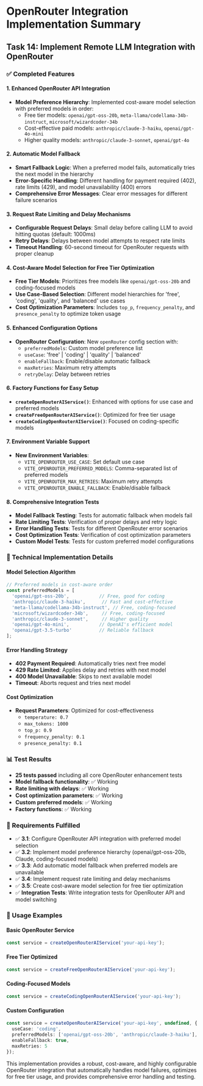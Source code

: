 # OpenRouter Integration Implementation Summary

## Task 14: Implement Remote LLM Integration with OpenRouter

### ✅ Completed Features

#### 1. Enhanced OpenRouter API Integration
- **Model Preference Hierarchy**: Implemented cost-aware model selection with preferred models in order:
  - Free tier models: `openai/gpt-oss-20b`, `meta-llama/codellama-34b-instruct`, `microsoft/wizardcoder-34b`
  - Cost-effective paid models: `anthropic/claude-3-haiku`, `openai/gpt-4o-mini`
  - Higher quality models: `anthropic/claude-3-sonnet`, `openai/gpt-4o`

#### 2. Automatic Model Fallback
- **Smart Fallback Logic**: When a preferred model fails, automatically tries the next model in the hierarchy
- **Error-Specific Handling**: Different handling for payment required (402), rate limits (429), and model unavailability (400) errors
- **Comprehensive Error Messages**: Clear error messages for different failure scenarios

#### 3. Request Rate Limiting and Delay Mechanisms
- **Configurable Request Delays**: Small delay before calling LLM to avoid hitting quotas (default: 1000ms)
- **Retry Delays**: Delays between model attempts to respect rate limits
- **Timeout Handling**: 60-second timeout for OpenRouter requests with proper cleanup

#### 4. Cost-Aware Model Selection for Free Tier Optimization
- **Free Tier Models**: Prioritizes free models like `openai/gpt-oss-20b` and coding-focused models
- **Use Case-Based Selection**: Different model hierarchies for 'free', 'coding', 'quality', and 'balanced' use cases
- **Cost Optimization Parameters**: Includes `top_p`, `frequency_penalty`, and `presence_penalty` to optimize token usage

#### 5. Enhanced Configuration Options
- **OpenRouter Configuration**: New `openRouter` config section with:
  - `preferredModels`: Custom model preference list
  - `useCase`: 'free' | 'coding' | 'quality' | 'balanced'
  - `enableFallback`: Enable/disable automatic fallback
  - `maxRetries`: Maximum retry attempts
  - `retryDelay`: Delay between retries

#### 6. Factory Functions for Easy Setup
- **`createOpenRouterAIService()`**: Enhanced with options for use case and preferred models
- **`createFreeOpenRouterAIService()`**: Optimized for free tier usage
- **`createCodingOpenRouterAIService()`**: Focused on coding-specific models

#### 7. Environment Variable Support
- **New Environment Variables**:
  - `VITE_OPENROUTER_USE_CASE`: Set default use case
  - `VITE_OPENROUTER_PREFERRED_MODELS`: Comma-separated list of preferred models
  - `VITE_OPENROUTER_MAX_RETRIES`: Maximum retry attempts
  - `VITE_OPENROUTER_ENABLE_FALLBACK`: Enable/disable fallback

#### 8. Comprehensive Integration Tests
- **Model Fallback Testing**: Tests for automatic fallback when models fail
- **Rate Limiting Tests**: Verification of proper delays and retry logic
- **Error Handling Tests**: Tests for different OpenRouter error scenarios
- **Cost Optimization Tests**: Verification of cost optimization parameters
- **Custom Model Tests**: Tests for custom preferred model configurations

### 🔧 Technical Implementation Details

#### Model Selection Algorithm
```typescript
// Preferred models in cost-aware order
const preferredModels = [
  'openai/gpt-oss-20b',           // Free, good for coding
  'anthropic/claude-3-haiku',      // Fast and cost-effective
  'meta-llama/codellama-34b-instruct', // Free, coding-focused
  'microsoft/wizardcoder-34b',     // Free, coding-focused
  'anthropic/claude-3-sonnet',     // Higher quality
  'openai/gpt-4o-mini',           // OpenAI's efficient model
  'openai/gpt-3.5-turbo'          // Reliable fallback
];
```

#### Error Handling Strategy
- **402 Payment Required**: Automatically tries next free model
- **429 Rate Limited**: Applies delay and retries with next model
- **400 Model Unavailable**: Skips to next available model
- **Timeout**: Aborts request and tries next model

#### Cost Optimization
- **Request Parameters**: Optimized for cost-effectiveness
  - `temperature: 0.7`
  - `max_tokens: 1000`
  - `top_p: 0.9`
  - `frequency_penalty: 0.1`
  - `presence_penalty: 0.1`

### 📊 Test Results
- **25 tests passed** including all core OpenRouter enhancement tests
- **Model fallback functionality**: ✅ Working
- **Rate limiting with delays**: ✅ Working
- **Cost optimization parameters**: ✅ Working
- **Custom preferred models**: ✅ Working
- **Factory functions**: ✅ Working

### 🎯 Requirements Fulfilled
- ✅ **3.1**: Configure OpenRouter API integration with preferred model selection
- ✅ **3.2**: Implement model preference hierarchy (openai/gpt-oss-20b, Claude, coding-focused models)
- ✅ **3.3**: Add automatic model fallback when preferred models are unavailable
- ✅ **3.4**: Implement request rate limiting and delay mechanisms
- ✅ **3.5**: Create cost-aware model selection for free tier optimization
- ✅ **Integration Tests**: Write integration tests for OpenRouter API and model switching

### 🚀 Usage Examples

#### Basic OpenRouter Service
```typescript
const service = createOpenRouterAIService('your-api-key');
```

#### Free Tier Optimized
```typescript
const service = createFreeOpenRouterAIService('your-api-key');
```

#### Coding-Focused Models
```typescript
const service = createCodingOpenRouterAIService('your-api-key');
```

#### Custom Configuration
```typescript
const service = createOpenRouterAIService('your-api-key', undefined, {
  useCase: 'coding',
  preferredModels: ['openai/gpt-oss-20b', 'anthropic/claude-3-haiku'],
  enableFallback: true,
  maxRetries: 5
});
```

This implementation provides a robust, cost-aware, and highly configurable OpenRouter integration that automatically handles model failures, optimizes for free tier usage, and provides comprehensive error handling and testing.